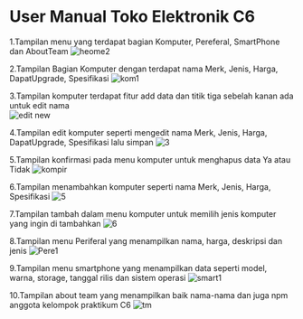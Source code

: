 # User Manual Toko Elektronik C6

1.Tampilan menu yang terdapat bagian Komputer, Pereferal, SmartPhone dan AboutTeam
![heome2](https://github.com/Marwan2310/praktikum-mobile/assets/76583066/d618ab6f-8544-4942-b592-5d261c16eaef)

2.Tampilan Bagian Komputer dengan terdapat nama Merk, Jenis, Harga, DapatUpgrade, Spesifikasi
![kom1](https://github.com/Marwan2310/praktikum-mobile/assets/114034360/3a6612e5-a6fb-4021-8dae-69c93e77c61d)

3.Tampilan komputer terdapat fitur add data dan titik tiga sebelah kanan ada untuk edit nama  
![edit new](https://github.com/Marwan2310/praktikum-mobile/assets/114034360/f6c60dbc-34bb-4234-9740-1b71121a8a4d)

4.Tampilan edit komputer seperti mengedit nama Merk, Jenis, Harga, DapatUpgrade, Spesifikasi lalu simpan
![3](https://github.com/Marwan2310/praktikum-mobile/assets/114034360/944c65bb-9593-4458-a0ff-ac0bf2533754)

5.Tampilan konfirmasi pada menu komputer untuk menghapus data Ya atau Tidak
![kompir](https://github.com/Marwan2310/praktikum-mobile/assets/114034360/a82d09f1-326f-41d6-a3ab-615fc7a06bee)

6.Tampilan menambahkan komputer seperti nama Merk, Jenis, Harga, Spesifikasi
![5](https://github.com/Marwan2310/praktikum-mobile/assets/114034360/a1644471-a22d-47d8-85a0-448ceccd6df7)

7.Tampilan tambah dalam menu komputer untuk memilih jenis komputer yang ingin di tambahkan
![6](https://github.com/Marwan2310/praktikum-mobile/assets/114034360/e33747b1-c75c-4d77-ba80-70792bdcda02)

8.Tampilan menu Periferal yang menampilkan nama, harga, deskripsi dan jenis
![Pere1](https://github.com/Marwan2310/praktikum-mobile/assets/114034360/944610b3-2212-4749-9f7b-2f64d250e59f)

9.Tampilan menu smartphone yang menampilkan data seperti model, warna, storage, tanggal rilis dan sistem operasi
![smart1](https://github.com/Marwan2310/praktikum-mobile/assets/114034360/cf6b980f-d79d-4a2b-a51c-40fec437e10e)

10.Tampilan about team yang menampilkan baik nama-nama dan juga npm anggota kelompok praktikum C6
![tm](https://github.com/Marwan2310/praktikum-mobile/assets/76583066/7469b1d2-0d70-4d18-b65c-90cc705608fa)


